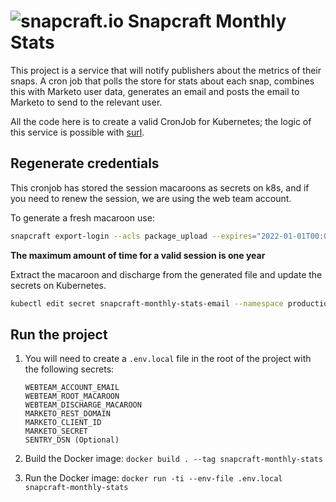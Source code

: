 # ![snapcraft.io](https://assets.ubuntu.com/v1/944b8760-snapcraft-logo-bird.svg?fmt=png&w=50 "Snapcraft") Snapcraft Monthly Stats

This project is a service that will notify publishers about the metrics of their snaps. A cron job that polls the store for stats about each snap, combines this with Marketo user data, generates an email and posts the email to Marketo to send to the relevant user.

All the code here is to create a valid CronJob for Kubernetes; the logic of this service is possible with [surl](https://github.com/Roadmaster/surl/).

## Regenerate credentials

This cronjob has stored the session macaroons as secrets on k8s, and if you need to renew the session, we are using the web team account.

To generate a fresh macaroon use:

```bash
snapcraft export-login --acls package_upload --expires="2022-01-01T00:00:00" webteam-session.txt
```

**The maximum amount of time for a valid session is one year**

Extract the macaroon and discharge from the generated file and update the secrets on Kubernetes.

```bash
kubectl edit secret snapcraft-monthly-stats-email --namespace production
```

## Run the project

1. You will need to create a `.env.local` file in the root of the project with the following secrets:

    ```
    WEBTEAM_ACCOUNT_EMAIL
    WEBTEAM_ROOT_MACAROON
    WEBTEAM_DISCHARGE_MACAROON
    MARKETO_REST_DOMAIN
    MARKETO_CLIENT_ID
    MARKETO_SECRET
    SENTRY_DSN (Optional)
    ```

2. Build the Docker image: `docker build . --tag snapcraft-monthly-stats`

3. Run the Docker image: `docker run -ti --env-file .env.local snapcraft-monthly-stats`
